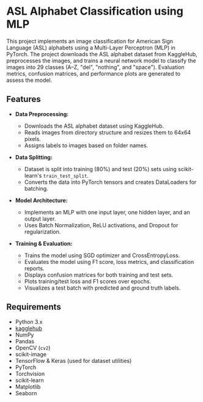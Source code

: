 # ASL Alphabet Classification using MLP

This project implements an image classification for American Sign Language (ASL) alphabets using a Multi-Layer Perceptron (MLP) in PyTorch. The project downloads the ASL alphabet dataset from KaggleHub, preprocesses the images, and trains a neural network model to classify the images into 29 classes (A–Z, "del", "nothing", and "space"). Evaluation metrics, confusion matrices, and performance plots are generated to assess the model.

## Features

- **Data Preprocessing:**  
  - Downloads the ASL alphabet dataset using KaggleHub.
  - Reads images from directory structure and resizes them to 64x64 pixels.
  - Assigns labels to images based on folder names.
  
- **Data Splitting:**  
  - Dataset is split into training (80%) and test (20%) sets using scikit-learn's `train_test_split`.
  - Converts the data into PyTorch tensors and creates DataLoaders for batching.

- **Model Architecture:**  
  - Implements an MLP with one input layer, one hidden layer, and an output layer.
  - Uses Batch Normalization, ReLU activations, and Dropout for regularization.

- **Training & Evaluation:**  
  - Trains the model using SGD optimizer and CrossEntropyLoss.
  - Evaluates the model using F1 score, loss metrics, and classification reports.
  - Displays confusion matrices for both training and test sets.
  - Plots training/test loss and F1 scores over epochs.
  - Visualizes a test batch with predicted and ground truth labels.

## Requirements

- Python 3.x
- [kagglehub]([https://github.com/](https://www.kaggle.com/datasets/grassknoted/asl-alphabet)) 
- NumPy
- Pandas
- OpenCV (`cv2`)
- scikit-image
- TensorFlow & Keras (used for dataset utilities)
- PyTorch
- Torchvision
- scikit-learn
- Matplotlib
- Seaborn
